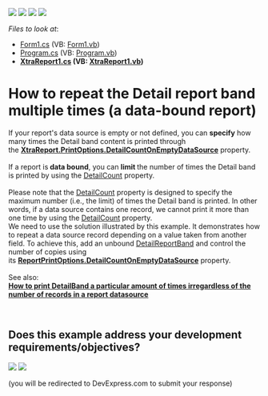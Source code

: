 <!-- default badges list -->
![](https://img.shields.io/endpoint?url=https://codecentral.devexpress.com/api/v1/VersionRange/128603106/14.2.5%2B)
[![](https://img.shields.io/badge/Open_in_DevExpress_Support_Center-FF7200?style=flat-square&logo=DevExpress&logoColor=white)](https://supportcenter.devexpress.com/ticket/details/T210911)
[![](https://img.shields.io/badge/📖_How_to_use_DevExpress_Examples-e9f6fc?style=flat-square)](https://docs.devexpress.com/GeneralInformation/403183)
[![](https://img.shields.io/badge/💬_Leave_Feedback-feecdd?style=flat-square)](#does-this-example-address-your-development-requirementsobjectives)
<!-- default badges end -->
<!-- default file list -->
*Files to look at*:

* [Form1.cs](./CS/dxSample/Form1.cs) (VB: [Form1.vb](./VB/dxSample/Form1.vb))
* [Program.cs](./CS/dxSample/Program.cs) (VB: [Program.vb](./VB/dxSample/Program.vb))
* **[XtraReport1.cs](./CS/dxSample/XtraReport1.cs) (VB: [XtraReport1.vb](./VB/dxSample/XtraReport1.vb))**
<!-- default file list end -->
# How to repeat the Detail report band multiple times (a data-bound report)


If your report's data source is empty or not defined, you can <strong>specify</strong> how many times the Detail band content is printed through the <strong><a href="https://documentation.devexpress.com/#XtraReports/DevExpressXtraReportsUIReportPrintOptions_DetailCountOnEmptyDataSourcetopic">XtraReport.PrintOptions.DetailCountOnEmptyDataSource</a></strong> property.<br><br>If a report is<strong> data bound</strong>, you can <strong>limit </strong>the number of times the Detail band is printed by using the <a href="https://documentation.devexpress.com/XtraReports/DevExpressXtraReportsUIReportPrintOptions_DetailCounttopic.aspx">DetailCount</a> property.<br><br>Please note that the <a href="https://documentation.devexpress.com/XtraReports/DevExpressXtraReportsUIReportPrintOptions_DetailCounttopic.aspx">DetailCount</a> property is designed to specify the maximum number (i.e., the limit) of times the Detail band is printed. In other words, if a data source contains one record, we cannot print it more than one time by using the <a href="https://documentation.devexpress.com/XtraReports/DevExpressXtraReportsUIReportPrintOptions_DetailCounttopic.aspx">DetailCount</a> property. <br>We need to use the solution illustrated by this example. It demonstrates how to repeat a data source record depending on a value taken from another field. To achieve this, add an unbound <a href="https://documentation.devexpress.com/#XtraReports/clsDevExpressXtraReportsUIDetailReportBandtopic">DetailReportBand</a> and control the number of copies using its <strong><a href="https://documentation.devexpress.com/#XtraReports/DevExpressXtraReportsUIReportPrintOptions_DetailCountOnEmptyDataSourcetopic">ReportPrintOptions.DetailCountOnEmptyDataSource</a></strong> property.<br><br>See also: <br><strong><a href="https://www.devexpress.com/Support/Center/p/E3740">How to print DetailBand a particular amount of times irregardless of the number of records in a report datasource</a></strong>

<br/>


<!-- feedback -->
## Does this example address your development requirements/objectives?

[<img src="https://www.devexpress.com/support/examples/i/yes-button.svg"/>](https://www.devexpress.com/support/examples/survey.xml?utm_source=github&utm_campaign=reporting-winforms-repeat-detail-band-multiple-times&~~~was_helpful=yes) [<img src="https://www.devexpress.com/support/examples/i/no-button.svg"/>](https://www.devexpress.com/support/examples/survey.xml?utm_source=github&utm_campaign=reporting-winforms-repeat-detail-band-multiple-times&~~~was_helpful=no)

(you will be redirected to DevExpress.com to submit your response)
<!-- feedback end -->
